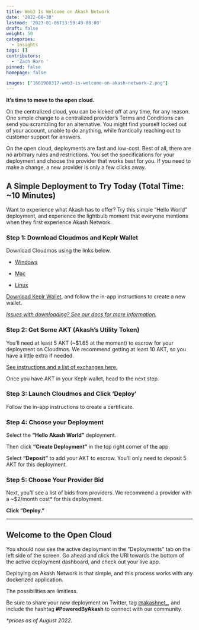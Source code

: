 ```yaml
---
title: Web3 Is Welcome on Akash Network
date: '2022-08-30'
lastmod: '2023-01-06T13:59:49-08:00'
draft: false
weight: 50
categories:
  - Insights
tags: []
contributors:
  - 'Zach Horn '
pinned: false
homepage: false

images: ["1661960317-web3-is-welcome-on-akash-network-2.png"]
---
```

**It’s time to move to the open cloud.**

On the centralized cloud, you can be kicked off at any time, for any reason. One simple change to a centralized provider’s Terms and Conditions can send you scrambling for an alternative. You might find yourself locked out of your account, unable to do anything, while frantically reaching out to customer support for answers.

On the open cloud, deployments are fast and low-cost. Best of all, there are no arbitrary rules and restrictions. You set the specifications for your deployment and choose the provider that works best for you. If you need to make a change, a new provider is only a few clicks away.

A Simple Deployment to Try Today (Total Time: ~10 Minutes)
----------------------------------------------------------

Want to experience what Akash has to offer? Try this simple “Hello World” deployment, and experience the lightbulb moment that everyone mentions when they first experience Akash Network.

### Step 1: Download Cloudmos and Keplr Wallet

Download Cloudmos using the links below.

*   [Windows](https://github.com/maxmaxlabs/cloudmos-deploy/releases/download/v0.15.0/Cloudmos-Deploy-0.15.0.exe)
    
*   [Mac](https://github.com/maxmaxlabs/cloudmos-deploy/releases/download/v0.15.0/Cloudmos-Deploy-0.15.0.dmg)
    
*   [Linux](https://github.com/maxmaxlabs/cloudmos-deploy/releases/download/v0.15.0/Cloudmos-Deploy-0.15.0.AppImage)
    

[Download Keplr Wallet](https://www.keplr.app/download), and follow the in-app instructions to create a new wallet.

[_Issues with downloading? See our docs for more information._](https://docs.akash.network/guides/deploy/cloudmos-deploy-installation?q=cloudmos)

### Step 2: Get Some AKT (Akash’s Utility Token)

You’ll need at least 5 AKT (~$1.65 at the moment) to escrow for your deployment on Cloudmos. We recommend getting at least 10 AKT, so you have a little extra if needed.

[See instructions and a list of exchanges here.](https://docs.akash.network/tokens-and-wallets/buy)

Once you have AKT in your Keplr wallet, head to the next step.

### Step 3: Launch Cloudmos and Click ‘Deploy’

Follow the in-app instructions to create a certificate. 

### Step 4: Choose your Deployment

Select the **“Hello Akash World”** deployment. 

Then click **“Create Deployment”** in the top right corner of the app.

Select **“Deposit”** to add your AKT to escrow. You’ll only need to deposit 5 AKT for this deployment.

### Step 5: Choose Your Provider Bid

Next, you’ll see a list of bids from providers. We recommend a provider with a ~$2/month cost\* for this deployment.

**Click “Deploy.”**

* * *

Welcome to the Open Cloud
-------------------------

You should now see the active deployment in the “Deployments” tab on the left side of the screen. Go ahead and click the URI towards the bottom of the active deployment dashboard, and check out your live app.

Deploying on Akash Network is that simple, and this process works with any dockerized application.

The possibilities are limitless.

Be sure to share your new deployment on Twitter, tag [@akashnet\_](https://twitter.com/akashnet_), and include the hashtag **#PoweredByAkash** to connect with our community.  

_\*prices as of August 2022._